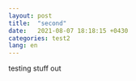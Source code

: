 ```yaml
---
layout: post
title:  "second"
date:   2021-08-07 18:18:15 +0430
categories: test2
lang: en
---
```

testing stuff out
